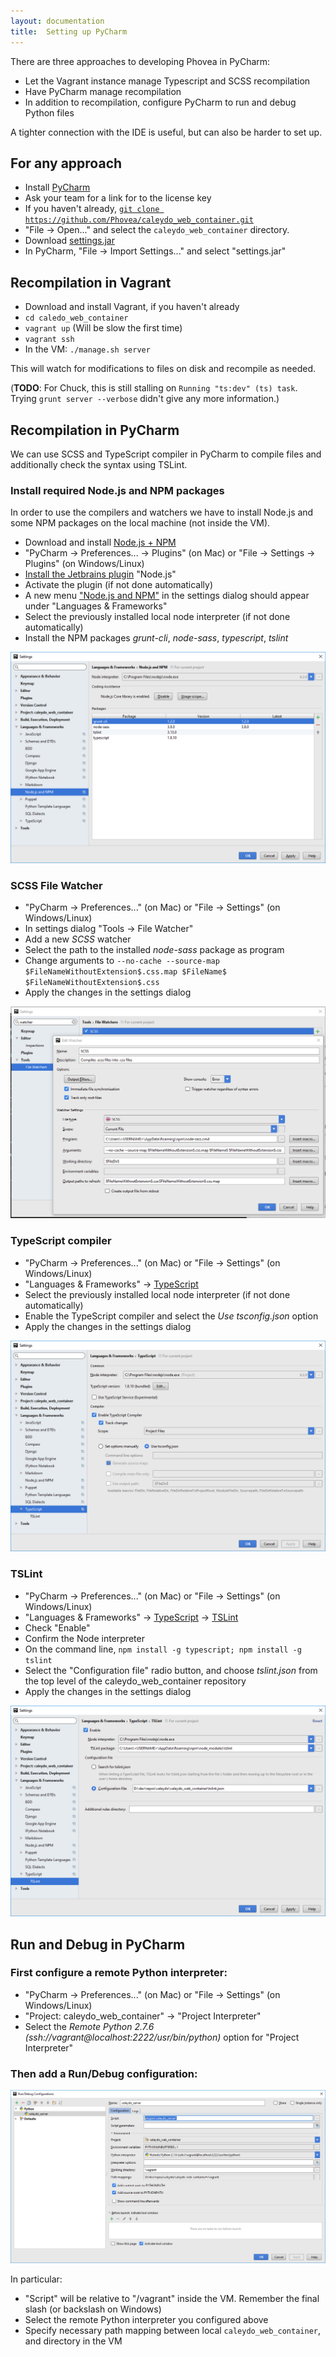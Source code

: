 ```yaml
---
layout: documentation
title:  Setting up PyCharm
---
```


There are three approaches to developing Phovea in PyCharm:

- Let the Vagrant instance manage Typescript and SCSS recompilation
- Have PyCharm manage recompilation
- In addition to recompilation, configure PyCharm to run and debug Python files

A tighter connection with the IDE is useful, but can also be harder to set up.

## For any approach

- Install [PyCharm](https://www.jetbrains.com/pycharm/)
- Ask your team for a link for to the license key
- If you haven't already, [`git clone https://github.com/Phovea/caleydo_web_container.git`](https://github.com/Phovea/caleydo_web_container)
- "File -> Open..." and select the `caleydo_web_container` directory.
- Download [settings.jar](/assets/settings.jar)
- In PyCharm, "File -> Import Settings..." and select "settings.jar"

## Recompilation in Vagrant

- Download and install Vagrant, if you haven't already
- `cd caledo_web_container`
- `vagrant up` (Will be slow the first time)
- `vagrant ssh`
- In the VM: `./manage.sh server`

This will watch for modifications to files on disk and recompile as needed.

(**TODO**: For Chuck, this is still stalling on `Running "ts:dev" (ts) task`. Trying `grunt server --verbose` didn't give any more information.)


## Recompilation in PyCharm

We can use SCSS and TypeScript compiler in PyCharm to compile files and additionally check the syntax using TSLint.

### Install required Node.js and NPM packages

In order to use the compilers and watchers we have to install Node.js and some NPM packages on the local machine (not inside the VM).

- Download and install [Node.js + NPM](https://nodejs.org/en/download/)
- "PyCharm -> Preferences... -> Plugins" (on Mac) or "File -> Settings -> Plugins" (on Windows/Linux)
- [Install the Jetbrains plugin](https://www.jetbrains.com/help/pycharm/2016.2/installing-updating-and-uninstalling-repository-plugins.html) "Node.js"
- Activate the plugin (if not done automatically)
- A new menu ["Node.js and NPM"](https://www.jetbrains.com/help/pycharm/2016.2/node-js-and-npm.html) in the settings dialog should appear under "Languages & Frameworks"
- Select the previously installed local node interpreter (if not done automatically) 
- Install the NPM packages *grunt-cli*, *node-sass*, *typescript*, *tslint*

![NPM Pacakges Configuration screenshot](/assets/images/doc_screenshots/pycharm_settings_npm.png)


### SCSS File Watcher

- "PyCharm -> Preferences..." (on Mac) or "File -> Settings" (on Windows/Linux)
- In settings dialog "Tools -> File Watcher"
- Add a new *SCSS* watcher
- Select the path to the installed *node-sass* package as program
- Change arguments to `--no-cache --source-map $FileNameWithoutExtension$.css.map $FileName$ $FileNameWithoutExtension$.css`
- Apply the changes in the settings dialog

![SCSS Watcher Configuration screenshot](/assets/images/doc_screenshots/pycharm_settings_scss_watcher.png)


### TypeScript compiler

- "PyCharm -> Preferences..." (on Mac) or "File -> Settings" (on Windows/Linux)
- "Languages & Frameworks" -> [TypeScript](https://www.jetbrains.com/help/pycharm/2016.2/typescript.html)
- Select the previously installed local node interpreter (if not done automatically) 
- Enable the TypeScript compiler and select the *Use tsconfig.json* option 
- Apply the changes in the settings dialog

![TypeScript Configuration screenshot](/assets/images/doc_screenshots/pycharm_settings_typescript.png)

### TSLint

- "PyCharm -> Preferences..." (on Mac) or "File -> Settings" (on Windows/Linux)
- "Languages & Frameworks" -> [TypeScript](https://www.jetbrains.com/help/pycharm/2016.2/typescript.html) -> [TSLint](https://www.jetbrains.com/help/pycharm/2016.2/tslint.html)
- Check "Enable"
- Confirm the Node interpreter
- On the command line, `npm install -g typescript; npm install -g tslint`
- Select the "Configuration file" radio button, and choose *tslint.json* from the top level of the caleydo_web_container repository
- Apply the changes in the settings dialog

![TSLint Configuration screenshot](/assets/images/doc_screenshots/pycharm_settings_tslint.png)


## Run and Debug in PyCharm

### First configure a remote Python interpreter:

- "PyCharm -> Preferences..." (on Mac) or "File -> Settings" (on Windows/Linux)
- "Project: caleydo_web_container" -> "Project Interpreter"
- Select the *Remote Python 2.7.6 (ssh://vagrant@localhost:2222/usr/bin/python)* option for "Project Interpreter"

### Then add a Run/Debug configuration:

![Run/Debug Configuration screenshot](/assets/images/doc_screenshots/pycharm_settings_run_debug_configuration.png)

In particular:

- "Script" will be relative to "/vagrant" inside the VM. Remember the final slash (or backslash on Windows)
- Select the remote Python interpreter you configured above
- Specify necessary path mapping between local `caleydo_web_container`, and directory in the VM
